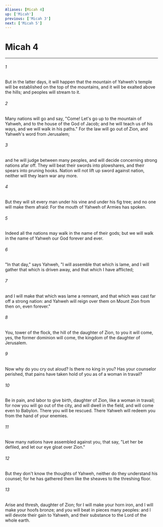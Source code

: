 ```yaml
---
Aliases: [Micah 4]
up: ['Micah']
previous: ['Micah 3']
next: ['Micah 5']
---
```

# Micah 4
***





###### 1 

But in the latter days, it will happen that the mountain of Yahweh's temple will be established on the top of the mountains, and it will be exalted above the hills; and peoples will stream to it. 



###### 2 

Many nations will go and say, "Come! Let's go up to the mountain of Yahweh, and to the house of the God of Jacob; and he will teach us of his ways, and we will walk in his paths." For the law will go out of Zion, and Yahweh's word from Jerusalem; 



###### 3 

and he will judge between many peoples, and will decide concerning strong nations afar off. They will beat their swords into plowshares, and their spears into pruning hooks. Nation will not lift up sword against nation, neither will they learn war any more. 



###### 4 

But they will sit every man under his vine and under his fig tree; and no one will make them afraid: For the mouth of Yahweh of Armies has spoken. 



###### 5 

Indeed all the nations may walk in the name of their gods; but we will walk in the name of Yahweh our God forever and ever. 



###### 6 

"In that day," says Yahweh, "I will assemble that which is lame, and I will gather that which is driven away, and that which I have afflicted; 



###### 7 

and I will make that which was lame a remnant, and that which was cast far off a strong nation: and Yahweh will reign over them on Mount Zion from then on, even forever." 



###### 8 

You, tower of the flock, the hill of the daughter of Zion, to you it will come, yes, the former dominion will come, the kingdom of the daughter of Jerusalem. 



###### 9 

Now why do you cry out aloud? Is there no king in you? Has your counselor perished, that pains have taken hold of you as of a woman in travail? 



###### 10 

Be in pain, and labor to give birth, daughter of Zion, like a woman in travail; for now you will go out of the city, and will dwell in the field, and will come even to Babylon. There you will be rescued. There Yahweh will redeem you from the hand of your enemies. 



###### 11 

Now many nations have assembled against you, that say, "Let her be defiled, and let our eye gloat over Zion." 



###### 12 

But they don't know the thoughts of Yahweh, neither do they understand his counsel; for he has gathered them like the sheaves to the threshing floor. 



###### 13 

Arise and thresh, daughter of Zion; for I will make your horn iron, and I will make your hoofs bronze; and you will beat in pieces many peoples: and I will devote their gain to Yahweh, and their substance to the Lord of the whole earth.
